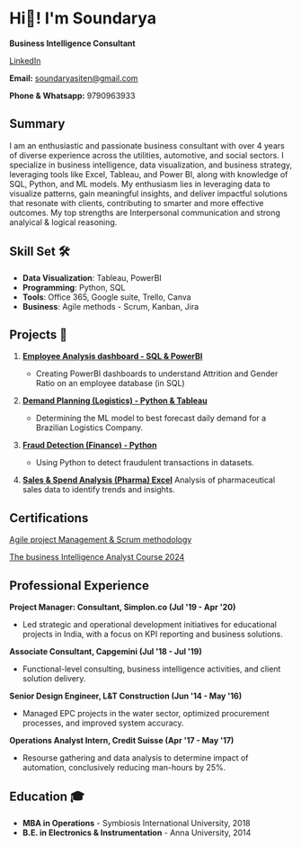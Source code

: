# Hi👋! I'm Soundarya

**Business Intelligence Consultant**

[LinkedIn](https://www.linkedin.com/in/soundarya-r-b5180a122/)

**Email:** [soundaryasiten@gmail.com](mailto:soundaryasiten@gmail.com)

**Phone & Whatsapp:** 9790963933

## Summary
I am an enthusiastic and passionate business consultant with over 4 years of diverse experience across the utilities, automotive, and social sectors. I specialize in business intelligence, data visualization, and business strategy, leveraging tools like Excel, Tableau, and Power BI, along with knowledge of SQL, Python, and ML models. My enthusiasm lies in leveraging data to visualize patterns, gain meaningful insights, and deliver impactful solutions that resonate with clients, contributing to smarter and more effective outcomes. My top strengths are Interpersonal communication and strong analyical & logical reasoning.


## Skill Set 🛠️
- **Data Visualization**: Tableau, PowerBI
- **Programming**: Python, SQL
- **Tools**: Office 365, Google suite, Trello, Canva
- **Business**: Agile methods - Scrum, Kanban, Jira

## Projects 📂

1. [**Employee Analysis dashboard - SQL & PowerBI**](https://github.com/Soundaryamerak/Employee-Dashboard-SQL-PowerBI-Logistics/blob/main/README.md)
   - Creating PowerBI dashboards to understand Attrition and Gender Ratio on an employee database (in SQL)

2. [**Demand Planning (Logistics) - Python & Tableau**](https://github.com/Soundaryamerak/Demand-planning-python-tableau-Logistics/blob/main/README.md)
   - Determining the ML model to best forecast daily demand for a Brazilian Logistics Company.

3. [**Fraud Detection (Finance) - Python**](https://github.com/Soundaryamerak/Fraud-detection-Python-credit-card-transactions/blob/main/README.md)
   - Using Python to detect fraudulent transactions in datasets.

4. [**Sales & Spend Analysis (Pharma) Excel**](https://github.com/Soundaryamerak/Sales-spend-analysis-and-dashboard-Excel-Pharma/blob/main/README.md)
   Analysis of pharmaceutical sales data to identify trends and insights.

## Certifications

[Agile project Management & Scrum methodology](https://www.udemy.com/certificate/UC-d17e8110-ba82-4366-85c5-cd34810da48e/)
  
[The business Intelligence Analyst Course 2024](https://www.udemy.com/certificate/UC-1cad10da-126c-4f29-8076-75fb6e28c7b8/)

## Professional Experience

**Project Manager: Consultant, Simplon.co (Jul '19 - Apr '20)**
- Led strategic and operational development initiatives for educational projects in India, with a focus on KPI reporting and business solutions.
  
**Associate Consultant, Capgemini (Jul '18 - Jul '19)**
- Functional-level consulting, business intelligence activities, and client solution delivery.

**Senior Design Engineer, L&T Construction (Jun '14 - May '16)**
- Managed EPC projects in the water sector, optimized procurement processes, and improved system accuracy.

**Operations Analyst Intern, Credit Suisse (Apr '17 - May '17)**
- Resourse gathering and data analysis to determine impact of automation, conclusively reducing man-hours by 25%.

## Education 🎓
- **MBA in Operations** - Symbiosis International University, 2018
- **B.E. in Electronics & Instrumentation** - Anna University, 2014
